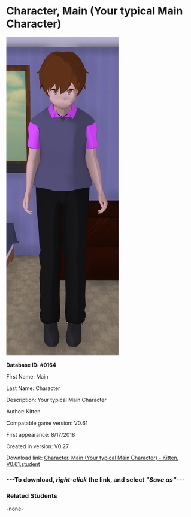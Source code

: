 # Character, Main (Your typical Main Character)

<img src="../../Files/Images/Character, Main (Your typical Main Character).png" title="Character, Main (Your typical Main Character) - Kitten, V0.61">

**Database ID: #0164**

First Name: Main

Last Name: Character

Description: Your typical Main Character

Author: Kitten

Compatable game version: V0.61

First appearance: 8/17/2018

Created in version: V0.27

Download link: <a href="https://raw.githubusercontent.com/Arbiter1223/Daigaku-Gurashi-Custom-Students/master/Files/Student%20Files/Character%2C%20Main%20(Your%20typical%20Main%20Character)%20-%20Kitten%2C%20V0.61.student">Character, Main (Your typical Main Character) - Kitten, V0.61.student</a>

### ---**To download, _right-click_ the link, and select _"Save as"_**---

### Related Students

-none-
